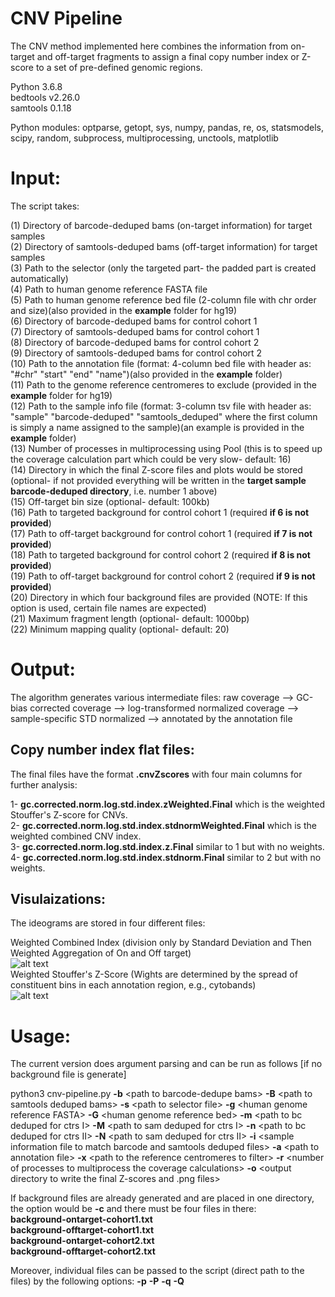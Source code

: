# CNV Pipeline

The CNV method implemented here combines the information from on-target and off-target fragments to assign a final copy number index or Z-score to a set of pre-defined genomic regions.

Python 3.6.8<br />
bedtools v2.26.0<br />
samtools 0.1.18<br />

Python modules:
optparse, getopt, sys, numpy, pandas, re, os, statsmodels, scipy, random, subprocess, multiprocessing, unctools, matplotlib

# Input: 

The script takes:

(1) Directory of barcode-deduped bams (on-target information) for target samples<br /> 
(2) Directory of samtools-deduped bams (off-target information) for target samples <br /> 
(3) Path to the selector (only the targeted part- the padded part is created automatically)<br /> 
(4) Path to human genome reference FASTA file <br /> 
(5) Path to human genome reference bed file (2-column file with chr order and size)(also provided in the **example** folder for hg19)<br /> 
(6) Directory of barcode-deduped bams for control cohort 1<br /> 
(7) Directory of samtools-deduped bams for control cohort 1<br /> 
(8) Directory of barcode-deduped bams for control cohort 2<br /> 
(9) Directory of samtools-deduped bams for control cohort 2<br />
(10) Path to the annotation file (format: 4-column bed file with header as: "#chr"    "start"   "end"     "name")(also provided in the **example** folder)<br />
(11) Path to the genome reference centromeres to exclude (provided in the **example** folder for hg19)<br />
(12) Path to the sample info file (format: 3-column tsv file with header as: "sample" "barcode-deduped" "samtools_deduped" where the first column is simply a name assigned to the sample)(an example is provided in the **example** folder)<br />
(13) Number of processes in multiprocessing using Pool (this is to speed up the coverage calculation part which could be very slow- default: 16)<br />
(14) Directory in which the final Z-score files and plots would be stored (optional- if not provided everything will be written in the **target sample barcode-deduped directory**, i.e. number 1 above)<br />
(15) Off-target bin size (optional- default: 100kb)<br /> 
(16) Path to targeted background for control cohort 1 (required **if 6 is not provided**)<br /> 
(17) Path to off-target background for control cohort 1 (required **if 7 is not provided**)<br /> 
(18) Path to targeted background for control cohort 2 (required **if 8 is not provided**)<br /> 
(19) Path to off-target background for control cohort 2 (required **if 9 is not provided**)<br /> 
(20) Directory in which four background files are provided (NOTE: If this option is used, certain file names are expected)<br />
(21) Maximum fragment length (optional- default: 1000bp)<br /> 
(22) Minimum mapping quality (optional- default: 20)<br /> 

# Output:

The algorithm generates various intermediate files: raw coverage --> GC-bias corrected coverage --> log-transformed normalized coverage --> sample-specific STD normalized --> annotated by the annotation file  

## Copy number index flat files:

The final files have the format **<samplename>.cnvZscores** with four main columns for further analysis:<br /> 

1- **gc.corrected.norm.log.std.index.zWeighted.Final** which is the weighted Stouffer's Z-score for CNVs.<br />
2- **gc.corrected.norm.log.std.index.stdnormWeighted.Final** which is the weighted combined CNV index.<br />
3- **gc.corrected.norm.log.std.index.z.Final** similar to 1 but with no weights.<br />
4- **gc.corrected.norm.log.std.index.stdnorm.Final** similar to 2 but with no weights.<br /> 


## Visulaizations: 

The ideograms are stored in four different files: 

Weighted Combined Index (division only by Standard Deviation and Then Weighted Aggregation of On and Off target)<br />
![alt text](https://github.com/Foresight-Diagnostics/cnv/blob/main/example/minor-donor-5-F005-0000790-A7_cfDNA.cnvZscores.ideogram.png)<br />
Weighted Stouffer's Z-Score (Wights are determined by the spread of constituent bins in each annotation region, e.g., cytobands)<br />
![alt text](https://github.com/Foresight-Diagnostics/cnv/blob/main/example/minor-donor-5-F005-0000790-A7_cfDNA.weighted.combined.ideogram.png)


# Usage:

The current version does argument parsing and can be run as follows [if no background file is generate]

python3 cnv-pipeline.py **-b** \<path to barcode-dedupe bams\> **-B** \<path to samtools deduped bams\> **-s** \<path to selector file\> **-g** \<human genome reference FASTA\> **-G** \<human genome reference bed\> **-m** \<path to bc deduped for ctrs I\> **-M** \<path to sam deduped for ctrs I\> **-n** \<path to bc deduped for ctrs II\> **-N** \<path to sam deduped for ctrs II\> **-i**  \<sample information file to match barcode and samtools deduped files\> **-a** \<path to annotation file\> **-x** \<path to the reference centromeres to filter\> **-r** \<number of processes to multiprocess the coverage calculations\> **-o** \<output directory to write the final Z-scores and .png files\> 

If background files are already generated and are placed in one directory, the option would be **-c** and there must be four files in there:<br />
**background-ontarget-cohort1.txt**<br />**background-offtarget-cohort1.txt**<br />**background-ontarget-cohort2.txt**<br />**background-offtarget-cohort2.txt**<br />

Moreover, individual files can be passed to the script (direct path to the files) by the following options: **-p** **-P** **-q** **-Q**
